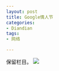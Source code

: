 ```yaml
---
layout: post
title: Google情人节
categories:
- Diandian
tags:
- 网络

---
```

保留栏目。
<img src="http://m1.img.srcdd.com/farm4/99/B8E71E41F57EB44543F3B83280402963_276_125.GIF" />